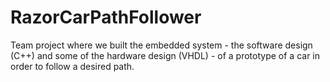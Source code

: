 # RazorCarPathFollower
Team project where we built the embedded system - the software design (C++) and some of the hardware design (VHDL) - of a prototype of a car in order to follow a desired path.
